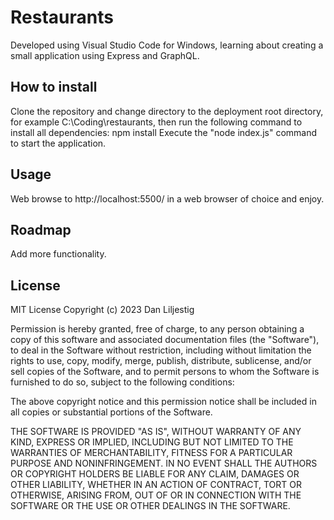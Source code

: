 # Restaurants
Developed using Visual Studio Code for Windows, learning about creating a small application using Express and GraphQL.
## How to install
Clone the repository and change directory to the deployment root directory, for example C:\Coding\restaurants, then run the following command to install all dependencies:
npm install
Execute the "node index.js" command to start the application.
## Usage
Web browse to http://localhost:5500/ in a web browser of choice and enjoy.
## Roadmap
Add more functionality.
## License
MIT License
Copyright (c) 2023 Dan Liljestig

Permission is hereby granted, free of charge, to any person obtaining a copy of this software and associated documentation files (the "Software"), to deal in the Software without restriction, including without limitation the rights to use, copy, modify, merge, publish, distribute, sublicense, and/or sell copies of the Software, and to permit persons to whom the Software is furnished to do so, subject to the following conditions:

The above copyright notice and this permission notice shall be included in all copies or substantial portions of the Software.

THE SOFTWARE IS PROVIDED "AS IS", WITHOUT WARRANTY OF ANY KIND, EXPRESS OR IMPLIED, INCLUDING BUT NOT LIMITED TO THE WARRANTIES OF MERCHANTABILITY, FITNESS FOR A PARTICULAR PURPOSE AND NONINFRINGEMENT. IN NO EVENT SHALL THE AUTHORS OR COPYRIGHT HOLDERS BE LIABLE FOR ANY CLAIM, DAMAGES OR OTHER LIABILITY, WHETHER IN AN ACTION OF CONTRACT, TORT OR OTHERWISE, ARISING FROM, OUT OF OR IN CONNECTION WITH THE SOFTWARE OR THE USE OR OTHER DEALINGS IN THE SOFTWARE.